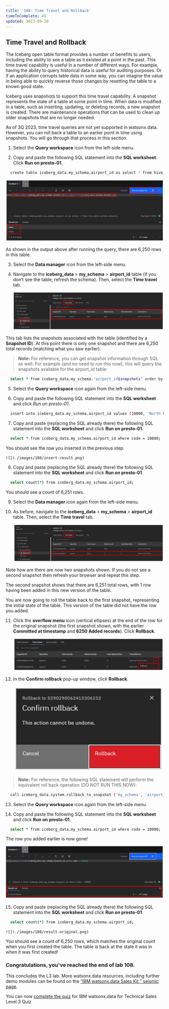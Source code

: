 ```yaml
---
title: '108: Time Travel and Rollback'
timeToComplete: 45
updated: 2023-09-20
---
```



## Time Travel and Rollback

The Iceberg open table format provides a number of benefits to users, including the ability to see a table as it existed at a point in the past. This time travel capability is useful in a number of different ways. For example, having the ability to query historical data is useful for auditing purposes. Or if an application corrupts table data in some way, you can imagine the value in being able to quickly reverse those changes by resetting the table to a known good state.

Iceberg uses snapshots to support this time travel capability. A snapshot represents the state of a table at some point in time. When data is modified in a table, such as inserting, updating, or deleting records, a new snapshot is created. There are maintenance operations that can be used to clean up older snapshots that are no longer needed.

As of 3Q 2023, time travel queries are not yet supported in watsonx.data. However, you can roll back a table to an earlier point in time using snapshots. You will go through that process in this section.


1. Select the **Query workspace** icon from the left-side menu.

2. Copy and paste the following SQL statement into the **SQL worksheet**. Click **Run on presto-01**.

  ```bash
    create table iceberg_data.my_schema.airport_id as select * from hive_data.ontime.airport_id;
  ```
  ![](./images/108/result.png)

  As shown in the output above after running the query, there are 6,250 rows in this table.

3. Select the **Data manager** icon from the left-side menu.

4. Navigate to the **iceberg_data** > **my_schema** > **airport_id** table (if you don’t see the table, refresh the schema). Then, select the **Time travel** tab.

    ![](./images/108/time-travel.png)

  This tab lists the snapshots associated with the table (identified by a **Snapshot ID**). At this point there is only one snapshot and there are 6,250 total records (matching what you saw earlier).

  > **Note:** For reference, you can get snapshot information through SQL as well. For example (and no need to run this now), this will query the snapshots available for the airport_id table:

  ```bash
    select * from iceberg_data.my_schema."airport_id$snapshots" order by committed_at;
  ```

5. Select the **Query workspace** icon again from the left-side menu.

6. Copy and paste the following SQL statement into the **SQL worksheet** and click *Run on presto-01*.

  ```bash
    insert into iceberg_data.my_schema.airport_id values (10000, 'North Pole: Reindeer Field');
  ```
7. Copy and paste (replacing the SQL already there) the following SQL statement into the **SQL worksheet** and click **Run on presto-01**.

  ```bash
    select * from iceberg_data.my_schema.airport_id where code = 10000;
  ```

  You should see the row you inserted in the previous step.

    ![](./images/108/insert-result.png)

8. Copy and paste (replacing the SQL already there) the following SQL statement into the **SQL worksheet** and click **Run on presto-01**.

  ```bash
    select count(*) from iceberg_data.my_schema.airport_id;
  ```
  You should see a count of 6,251 rows.

9. Select the **Data manager** icon again from the left-side menu.

10. As before, navigate to the **iceberg_data** > **my_schema** > **airport_id** table. Then, select the **Time travel** tab.

    ![](./images/108/time-travel-snapshot.png)

  Note how are there are now two snapshots shown. If you do not see a second snapshot then refresh your browser and repeat this step.

  The second snapshot shows that there are 6,251 total rows, with 1 row having been added in this new version of the table.

  You are now going to roll the table back to the first snapshot, representing the initial state of the table. This version of the table did not have the row you added.

11. Click the **overflow menu** icon (vertical ellipses) at the end of the row for the original snapshot (the first snapshot shown, with the earlier **Committed at timestamp** and **6250 Added records**). Click **Rollback**.

    ![](./images/108/rollback.png)

12. In the **Confirm rollback** pop-up window, click **Rollback**.

    ![](./images/108/rollback-confirm.png)


  > **Note:** For reference, the following SQL statement will perform the equivalent roll back operation (DO NOT RUN THIS NOW):

  ```bash
    call iceberg_data.system.rollback_to_snapshot ('my_schema', 'airport_id', <snapshotID>);
  ```

13. Select the **Query workspace** icon again from the left-side menu.

14. Copy and paste the following SQL statement into the **SQL worksheet** and click **Run on presto-01**.

  ```bash
    select * from iceberg_data.my_schema.airport_id where code = 10000;
  ```

  The row you added earlier is now gone!  

  ![](./images/108/rollback-result.png)

15. Copy and paste (replacing the SQL already there) the following SQL statement into the **SQL worksheet** and click **Run on presto-01**.

  ```bash
    select count(*) from iceberg_data.my_schema.airport_id;
  ```

    ![](./images/108/result-original.png)

  You should see a count of 6,250 rows, which matches the original count when you first created the table. The table is back at the state it was in when it was first created!

### Congratulations, you've reached the end of lab 108.

This concludes the L3 lab. More watsonx.data resources, including further demo modules can be found on the [“IBM watsonx.data Sales Kit
” seismic page](https://ibm.seismic.com/Link/Content/DCbbPfP64CX3RG4CJPH7bH8XjGBP).

You can now [complete the quiz](https://learn.ibm.com/course/view.php?id=13178) for IBM watsonx.data for Technical Sales Level 3 Quiz
